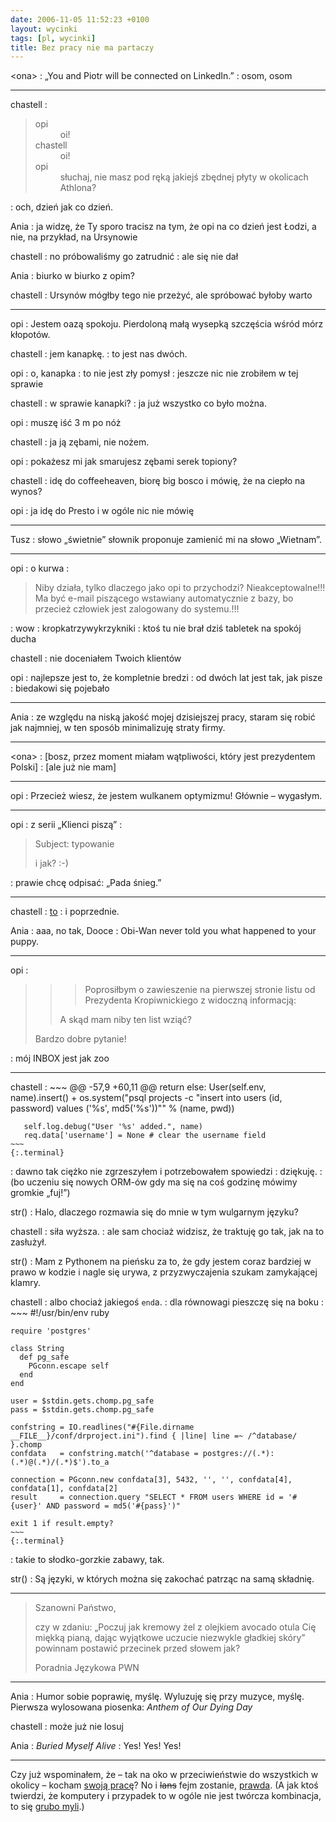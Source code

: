 ```yaml
---
date: 2006-11-05 11:52:23 +0100
layout: wycinki
tags: [pl, wycinki]
title: Bez pracy nie ma partaczy
---
```


&lt;ona&gt;
: „You and Piotr will be connected on LinkedIn.”
: osom, osom

---

chastell
: <blockquote><dl><dt>opi</dt><dd>oi!</dd><dt>chastell</dt><dd>oi!</dd><dt>opi</dt><dd>słuchaj, nie masz pod ręką jakiejś zbędnej płyty w okolicach Athlona?</dd></dl></blockquote>
: och, dzień jak co dzień.

Ania
: ja widzę, że Ty sporo tracisz na tym, że opi na co dzień jest Łodzi, a nie, na przykład, na Ursynowie

chastell
: no próbowaliśmy go zatrudnić
: ale się nie dał

Ania
: biurko w biurko z opim?

chastell
: Ursynów mógłby tego nie przeżyć, ale spróbować byłoby warto

---

opi
: Jestem oazą spokoju. Pierdoloną małą wysepką szczęścia wśród mórz kłopotów.

chastell
: jem kanapkę.
: to jest nas dwóch.

opi
: o, kanapka
: to nie jest zły pomysł
: jeszcze nic nie zrobiłem w tej sprawie

chastell
: w sprawie kanapki?
: ja już wszystko co było można.

opi
: muszę iść 3 m po nóż

chastell
: ja ją zębami, nie nożem.

opi
: pokażesz mi jak smarujesz zębami serek topiony?

chastell
: idę do coffeeheaven, biorę big bosco i mówię, że na ciepło na wynos?

opi
: ja idę do Presto i w ogóle nic nie mówię

---

Tusz
: słowo „świetnie” słownik proponuje zamienić mi na słowo „Wietnam”.

---

opi
: o kurwa
: <blockquote><p>Niby działa, tylko dlaczego jako opi to przychodzi? Nieakceptowalne!!! Ma być e-mail piszącego wstawiany automatycznie z bazy, bo przecież człowiek jest zalogowany do systemu.!!!</p><p></p></blockquote>
: wow
: kropkatrzywykrzykniki
: ktoś tu nie brał dziś tabletek na spokój ducha

chastell
: nie doceniałem Twoich klientów

opi
: najlepsze jest to, że kompletnie bredzi
: od dwóch lat jest tak, jak pisze
: biedakowi się pojebało

---

Ania
: ze względu na niską jakość mojej dzisiejszej pracy, staram się robić jak najmniej, w ten sposób minimalizuję straty firmy.

---

&lt;ona&gt;
: [bosz, przez moment miałam wątpliwości, który jest prezydentem Polski]
: [ale już nie mam]

---

opi
: Przecież wiesz, że jestem wulkanem optymizmu! Głównie – wygasłym.

---

opi
: z serii „Klienci piszą”
: <blockquote><p>Subject: typowanie</p><p>i jak? :-)</p><p></p></blockquote>
: prawie chcę odpisać: „Pada śnieg.”

---

chastell
: [to](http://flickr.com/photos/dooce/286207083/ 'that dog takes the cake')
: i poprzednie.

Ania
: aaa, no tak, Dooce
: Obi-Wan never told you what happened to your puppy.

---

opi
: <blockquote><blockquote><blockquote><p>Poprosiłbym o zawieszenie na pierwszej stronie listu od Prezydenta Kropiwnickiego z widoczną informacją:</p><p></p></blockquote><p>A skąd mam niby ten list wziąć?</p><p></p></blockquote><p>Bardzo dobre pytanie!</p><p></p></blockquote>
: mój INBOX jest jak zoo

---

chastell
: 
    ~~~
    @@ -57,9 +60,11 @@
         return
       else:
         User(self.env, name).insert()
    +    os.system("psql projects -c \"insert into users (id, password) values ('%s', md5('%s'))\"" % (name, pwd))
    
       self.log.debug("User '%s' added.", name)
       req.data['username'] = None # clear the username field
    ~~~
    {:.terminal}
: dawno tak ciężko nie zgrzeszyłem i potrzebowałem spowiedzi
: dziękuję.
: (bo uczeniu się nowych ORM-ów gdy ma się na coś godzinę mówimy gromkie „fuj!”)

str()
: Halo, dlaczego rozmawia się do mnie w tym wulgarnym języku?

chastell
: siła wyższa.
: ale sam chociaż widzisz, że traktuję go tak, jak na to zasłużył.

str()
: Mam z Pythonem na pieńsku za to, że gdy jestem coraz bardziej w prawo w kodzie i nagle się urywa, z przyzwyczajenia szukam zamykającej klamry.

chastell
: albo chociaż jakiegoś <code>end</code>a.
: dla równowagi pieszczę się na boku
: 
    ~~~
    #!/usr/bin/env ruby
    
    require 'postgres'
    
    class String
      def pg_safe
        PGconn.escape self
      end
    end
    
    user = $stdin.gets.chomp.pg_safe
    pass = $stdin.gets.chomp.pg_safe
    
    confstring = IO.readlines("#{File.dirname __FILE__}/conf/drproject.ini").find { |line| line =~ /^database/ }.chomp
    confdata   = confstring.match('^database = postgres://(.*):(.*)@(.*)/(.*)$').to_a
    
    connection = PGconn.new confdata[3], 5432, '', '', confdata[4], confdata[1], confdata[2]
    result     = connection.query "SELECT * FROM users WHERE id = '#{user}' AND password = md5('#{pass}')"
    
    exit 1 if result.empty?
    ~~~
    {:.terminal}
: takie to słodko-gorzkie zabawy, tak.

str()
: Są języki, w których można się zakochać patrząc na samą składnię.

---

> Szanowni Państwo,
>
> czy w zdaniu: „Poczuj jak kremowy żel z olejkiem avocado otula Cię miękką pianą, dając wyjątkowe uczucie niezwykle gładkiej skóry” powinnam postawić przecinek przed słowem jak?
>
> Poradnia Językowa PWN

---

Ania
: Humor sobie poprawię, myślę. Wyluzuję się przy muzyce, myślę. Pierwsza wylosowana piosenka: <cite>Anthem of Our Dying Day</cite>

chastell
: może już nie losuj

Ania
: <cite>Buried Myself Alive</cite>
: Yes! Yes! Yes!

---

Czy już wspominałem, że – tak na oko w przeciwieństwie do wszystkich w okolicy – kocham [swoją pracę](http://civicrm.org/ 'teraz głównie grzebię przy CiviMailu')? No i <del>lans</del> fejm zostanie, [prawda](http://daily.art.pl/?d=2006-10-30 'daily instant classic'). (A jak ktoś twierdzi, że komputery i przypadek to w ogóle nie jest twórcza kombinacja, to się [grubo myli](wycinki/rssymy.png 'kultura, gazeta, pl').)
